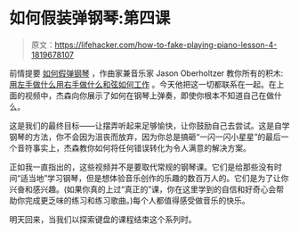 # 如何假装弹钢琴:第四课

> 原文：<https://lifehacker.com/how-to-fake-playing-piano-lesson-4-1819678107>

前情提要 [如何假弹钢琴](https://lifehacker.com/tag/hack-the-piano) ，作曲家兼音乐家 Jason Oberholtzer 教你所有的积木: [用左手做什么](https://lifehacker.com/how-to-fake-playing-piano-lesson-1-1819456727)[用右手做什么](https://lifehacker.com/how-to-fake-playing-piano-lesson-2-1819556732)[和弦如何工作](https://lifehacker.com/how-to-fake-playing-piano-lesson-3-1819648926) 。今天他把这一切都联系在一起。在上面的视频中，杰森向你展示了如何在钢琴上弹奏，即使你根本不知道自己在做什么。



这是我们的最终目标——让摆弄听起来足够愉快，让你鼓励自己去尝试。这是自学钢琴的方法，你不会因为沮丧而放弃，因为你总是搞砸“一闪一闪小星星”的最后一个音符事实上，杰森教你如何将任何错误转化为令人满意的解决方案。

正如我一直指出的，这些视频并不是要取代常规的钢琴课。它们是给那些没有时间“适当地”学习钢琴，但是想体验音乐创作的乐趣的数百万人的。它们是为了让你兴奋和感兴趣。(如果你真的上过“真正的”课，你在这里学到的自信和好奇心会帮助你完成更乏味的练习和练习歌曲。)每个人都值得感受做音乐的快乐。

明天回来，当我们以探索键盘的课程结束这个系列时。